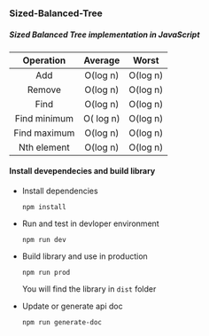 ### Sized-Balanced-Tree

##### Sized Balanced Tree implementation in JavaScript  



|  Operation   |  Average  |  Worst   |
| :----------: | :-------: | :------: |
|     Add      | O(log n)  | O(log n) |
|    Remove    | O(log n)  | O(log n) |
|     Find     | O(log n)  | O(log n) |
| Find minimum | O( log n) | O(log n) |
| Find maximum | O(log n)  | O(log n) |
| Nth element  | O(log n)  | O(log n) |



#### Install devependecies and build library

- Install dependencies

  `npm install`

- Run and test in devloper environment

  `npm run dev`

- Build library and use in production

  `npm run prod`

  You will find the library in `dist` folder

- Update or generate api doc

  `npm run generate-doc`


